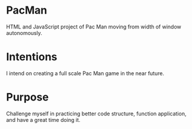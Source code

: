 # PacMan
HTML and JavaScript project of Pac Man moving from width of window autonomously.
# Intentions
I intend on creating a full scale Pac Man game in the near future.
# Purpose 
Challenge myself in practicing better code structure, function application, and have a great time doing it.
